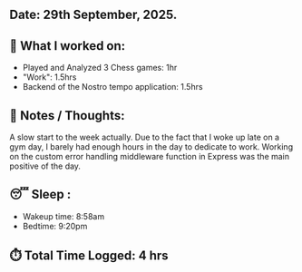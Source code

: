 ## Date: 29th September, 2025.

## 📖 What I worked on:
- Played and Analyzed 3 Chess games: 1hr
- "Work": 1.5hrs
- Backend of the Nostro tempo application: 1.5hrs
## 📝 Notes / Thoughts:
A slow start to the week actually. Due to the fact that I woke up late on a gym day, I barely had enough hours in the day to dedicate to work. Working on the custom error handling middleware function in Express was the main positive of the day.
## 😴 Sleep :
- Wakeup time: 8:58am
- Bedtime: 9:20pm
## ⏱️ Total Time Logged: 4 hrs